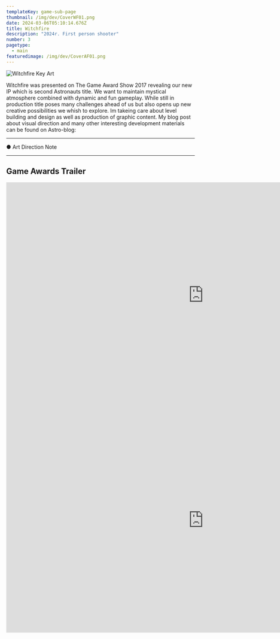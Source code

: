 ```yaml
---
templateKey: game-sub-page
thumbnail: /img/dev/CoverWF01.png
date: 2024-03-06T05:10:14.676Z
title: Witchfire
description: "2024r. First person shooter"
number: 3
pagetype:
  - main
featuredimage: /img/dev/CoverAF01.png
---
```



![Witchfire Key Art](/img/dev/CoverWF01.jpg)

Witchfire was presented on  The Game Award Show 2017 revealing our new IP  which is second Astronauts title. We want to maintain mystical atmosphere combined with dynamic and fun gameplay. While still in production  title poses many challenges ahead of us but also opens up new creative possibilities we whish to explore. Im takeing care about level building and design as well as production of graphic content.  My  blog post  about visual direction and many other interesting development materials can be found on Astro-blog:

---

● Art Direction Note


----

## Game Awards Trailer 


<iframe width="1053" height="601" src="https://www.youtube.com/embed/-zqjNkdXT94" title="Witchfire Teaser" frameborder="0" allow="accelerometer; autoplay; clipboard-write; encrypted-media; gyroscope; picture-in-picture; web-share" allowfullscreen></iframe>



<iframe width="1053" height="601" src="https://www.youtube.com/embed/IXn-b4cu6mU" title="Witchfire Early Access Date Reveal" frameborder="0" allow="accelerometer; autoplay; clipboard-write; encrypted-media; gyroscope; picture-in-picture; web-share" allowfullscreen></iframe>

